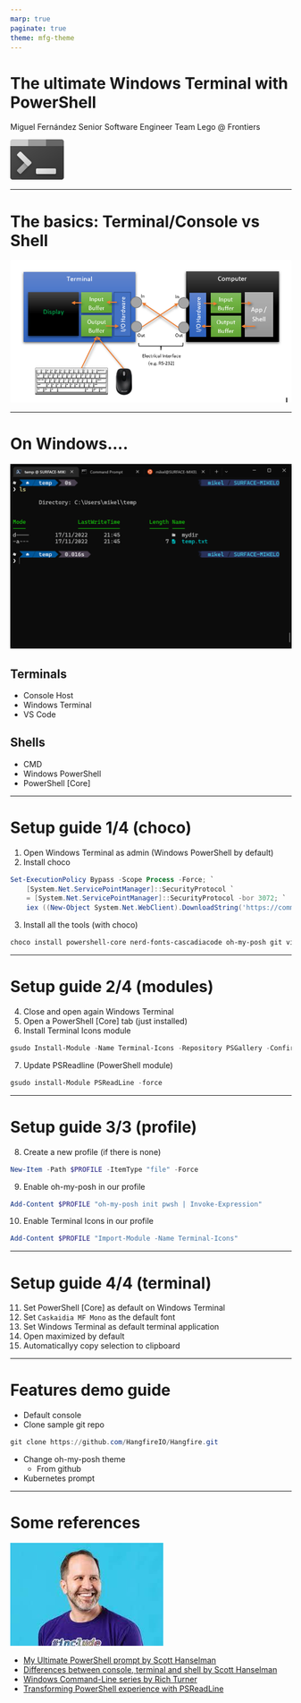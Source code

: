 ```yaml
---
marp: true
paginate: true
theme: mfg-theme
---
```


# The ultimate Windows Terminal with PowerShell

Miguel Fernández
Senior Software Engineer
Team Lego @ Frontiers

![bg right 70%](windows-terminal-logo.svg)

---

# The basics: Terminal/Console vs Shell
![](terminal-and-shell.png)

---

# On Windows....

![bg right 90%](windows-terminal.png)

## Terminals
* Console Host
* Windows Terminal
* VS Code

## Shells
* CMD
* Windows PowerShell
* PowerShell [Core]

---

# Setup guide 1/4 (choco)

1. Open Windows Terminal as admin (Windows PowerShell by default)
2. Install choco
```powershell
Set-ExecutionPolicy Bypass -Scope Process -Force; `
    [System.Net.ServicePointManager]::SecurityProtocol `
    = [System.Net.ServicePointManager]::SecurityProtocol -bor 3072; `
    iex ((New-Object System.Net.WebClient).DownloadString('https://community.chocolatey.org/install.ps1'))
```
3. Install all the tools (with choco)
```powershell
choco install powershell-core nerd-fonts-cascadiacode oh-my-posh git vim gsudo -y
```

---

# Setup guide 2/4 (modules)

4. Close and open again Windows Terminal
5. Open a PowerShell [Core] tab (just installed)
6. Install Terminal Icons module
```powershell
gsudo Install-Module -Name Terminal-Icons -Repository PSGallery -Confirm
```
7. Update PSReadline (PowerShell module)
```powershell
gsudo install-Module PSReadLine -force
```

---

# Setup guide 3/3 (profile)

8. Create a new profile (if there is none)
```powershell
New-Item -Path $PROFILE -ItemType "file" -Force
```
9.  Enable oh-my-posh in our profile
```powershell
Add-Content $PROFILE "oh-my-posh init pwsh | Invoke-Expression"
```
10. Enable Terminal Icons in our profile
```powershell
Add-Content $PROFILE "Import-Module -Name Terminal-Icons"
```

---

# Setup guide 4/4 (terminal)

11. Set PowerShell [Core] as default on Windows Terminal
12. Set `Caskaidia MF Mono` as the default font
13. Set Windows Terminal as default terminal application
14. Open maximized by default
15. Automaticallyy copy selection to clipboard

---

# Features demo guide

- Default console
- Clone sample git repo
```powershell
git clone https://github.com/HangfireIO/Hangfire.git
```
- Change oh-my-posh theme
  - From github
- Kubernetes prompt

---

# Some references

![bg right 70%](hanselman.jpeg)

* [My Ultimate PowerShell prompt by Scott Hanselman](https://www.hanselman.com/blog/my-ultimate-powershell-prompt-with-oh-my-posh-and-the-windows-terminal)
* [Differences between console, terminal and shell by Scott Hanselman](https://www.hanselman.com/blog/whats-the-difference-between-a-console-a-terminal-and-a-shell)
* [Windows Command-Line series by Rich Turner](https://devblogs.microsoft.com/commandline/windows-command-line-backgrounder/)
* [Transforming PowerShell experience with PSReadLine](https://youtu.be/Q11sSltuTE0)